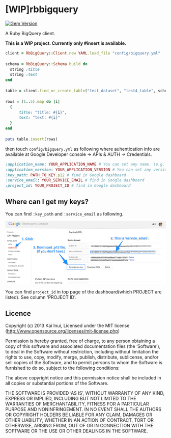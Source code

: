 [WIP]rbbigquery
===

[![Gem Version](https://badge.fury.io/rb/rbbigquery.svg)](http://badge.fury.io/rb/rbbigquery)

A Ruby BigQuery client.

**This is a WIP project. Currently only #insert is available.**

```ruby
client = RbBigQuery::Client.new YAML.load_file "config/bigquery.yml"

schema = RbBigQuery::Schema.build do
  string :title
  string :text
end

table = client.find_or_create_table("test_dataset", "test4_table", schema)

rows = (1..5).map do |i|
  {
      title: "title: #{i}",
      text: "text: #{i}"
  }
end

puts table.insert(rows)
```

then touch `config/bigquery.yml` as following where auhentication info are available at Google Developer console -> APIs & AUTH -> Credentials.
```ruby
:application_name: YOUR_APPLICATION_NAME # You can set any name. (e.g. 'myapplication')
:application_version: YOUR_APPLICATION_VERSION # You can set any version. (e.g. '0.1')
:key_path: PATH_TO_KEY.p12 # find in Google dashboard
:service_email: YOUR_SERVICE_EMAIL # find in Google dashboard
:project_id: YOUR_PROJECT_ID # find in Google dashboard
```

Where can I get my keys?
---

You can find `:key_path` and `:service_email` as following.

![](https://raw.githubusercontent.com/kaiinui/rbbigquery/master/rbbigquery-apidesc.png)

You can find `project_id` in top page of the dashboard(which PROJECT are listed). See column 'PROJECT ID'.

Licence
---

Copyright (c) 2013 Kai Inui, Licensed under the MIT license (http://www.opensource.org/licenses/mit-license.php)

Permission is hereby granted, free of charge, to any person obtaining a copy of this software and associated documentation files (the ‘Software’), to deal in the Software without restriction, including without limitation the rights to use, copy, modify, merge, publish, distribute, sublicense, and/or sell copies of the Software, and to permit persons to whom the Software is furnished to do so, subject to the following conditions:

The above copyright notice and this permission notice shall be included in all copies or substantial portions of the Software.

THE SOFTWARE IS PROVIDED ‘AS IS’, WITHOUT WARRANTY OF ANY KIND, EXPRESS OR IMPLIED, INCLUDING BUT NOT LIMITED TO THE WARRANTIES OF MERCHANTABILITY, FITNESS FOR A PARTICULAR PURPOSE AND NONINFRINGEMENT. IN NO EVENT SHALL THE AUTHORS OR COPYRIGHT HOLDERS BE LIABLE FOR ANY CLAIM, DAMAGES OR OTHER LIABILITY, WHETHER IN AN ACTION OF CONTRACT, TORT OR OTHERWISE, ARISING FROM, OUT OF OR IN CONNECTION WITH THE SOFTWARE OR THE USE OR OTHER DEALINGS IN THE SOFTWARE.
